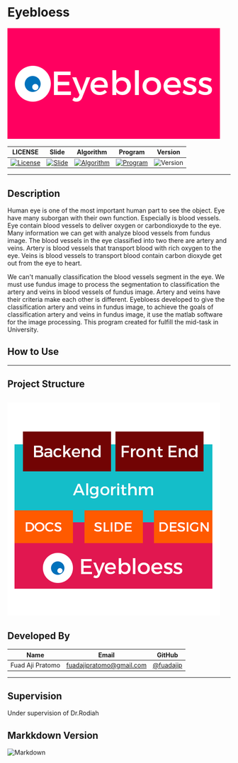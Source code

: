 # Eyebloess

![Logo Eyebloess](https://github.com/fuadajip/bloodvessel-classification/blob/master/img/LogoEyebloess.png)

|LICENSE| Slide | Algorithm | Program | Version |
|-------|-------|-----------|----------|-------- |
|[![License](https://img.shields.io/badge/license-apache2.0-orange.svg)](https://github.com/fuadajip/bloodvessel-classification/blob/master/LICENSE)| [![Slide](https://img.shields.io/badge/slide-passed-yellowgreen.svg)](#) | [![Algorithm](https://img.shields.io/badge/algorithm-100%25-brightgreen.svg)](#) | [![Program](https://img.shields.io/badge/program-100%25-brightgreen.svg)](#) | ![Version](https://img.shields.io/badge/version-1.0-blue.svg) |

--------------------------------------------------

## Description

Human eye is one of the most important human part to see the object. Eye have many suborgan with their own function. Especially is blood vessels. Eye contain blood vessels to deliver oxygen or carbondioxyde to the eye. Many information we can get with analyze blood vessels from fundus image. The blood vessels in the eye classified into two there are artery and veins. Artery is blood vessels that transport blood with rich oxygen to the eye. Veins is blood vessels to transport blood contain carbon dioxyde get out from the eye to heart.

We can't manually classification the blood vessels segment in the eye. We must use fundus image to process the segmentation to classification the artery and veins in blood vessels of fundus image. Artery and veins have their criteria make each other is different. Eyebloess developed to give the classification artery and veins in fundus image, to achieve the goals of classification artery and veins in fundus image, it use the matlab software for the image processing. This program created for fulfill the mid-task in University.

## How to Use

--------------------------------------------------

## Project Structure
![Project Structure](https://github.com/fuadajip/bloodvessel-classification/blob/master/img/ProjectStructure.png)
--------------------------------------------------

## Developed By

| Name                  | Email                 | GitHub |
|-----------------------|-----------------------|--------|
| Fuad Aji Pratomo      | fuadajipratomo@gmail.com | [@fuadajip](https://github.com/fuadajip)


---------------------------------------------------

## Supervision
Under supervision of Dr.Rodiah

## Markkdown Version

![Markdown](https://img.shields.io/badge/markdown-1.0.0-yellowgreen.svg)


